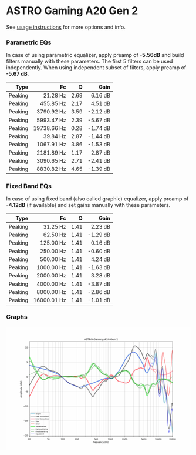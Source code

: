 # ASTRO Gaming A20 Gen 2
See [usage instructions](https://github.com/jaakkopasanen/AutoEq#usage) for more options and info.

### Parametric EQs
In case of using parametric equalizer, apply preamp of **-5.56dB** and build filters manually
with these parameters. The first 5 filters can be used independently.
When using independent subset of filters, apply preamp of **-5.67 dB**.

| Type    | Fc          |    Q | Gain     |
|--------:|------------:|-----:|---------:|
| Peaking | 21.28 Hz    | 2.69 | 6.16 dB  |
| Peaking | 455.85 Hz   | 2.17 | 4.51 dB  |
| Peaking | 3790.92 Hz  | 3.59 | -2.12 dB |
| Peaking | 5993.47 Hz  | 2.39 | -5.67 dB |
| Peaking | 19738.66 Hz | 0.28 | -1.74 dB |
| Peaking | 39.84 Hz    | 2.87 | -1.44 dB |
| Peaking | 1067.91 Hz  | 3.86 | -1.53 dB |
| Peaking | 2181.89 Hz  | 1.17 | 2.87 dB  |
| Peaking | 3090.65 Hz  | 2.71 | -2.41 dB |
| Peaking | 8830.82 Hz  | 4.65 | -1.39 dB |

### Fixed Band EQs
In case of using fixed band (also called graphic) equalizer, apply preamp of **-4.12dB**
(if available) and set gains manually with these parameters.

| Type    | Fc          |    Q | Gain     |
|--------:|------------:|-----:|---------:|
| Peaking | 31.25 Hz    | 1.41 | 2.23 dB  |
| Peaking | 62.50 Hz    | 1.41 | -1.29 dB |
| Peaking | 125.00 Hz   | 1.41 | 0.16 dB  |
| Peaking | 250.00 Hz   | 1.41 | -0.60 dB |
| Peaking | 500.00 Hz   | 1.41 | 4.24 dB  |
| Peaking | 1000.00 Hz  | 1.41 | -1.63 dB |
| Peaking | 2000.00 Hz  | 1.41 | 3.28 dB  |
| Peaking | 4000.00 Hz  | 1.41 | -3.87 dB |
| Peaking | 8000.00 Hz  | 1.41 | -2.86 dB |
| Peaking | 16000.01 Hz | 1.41 | -1.01 dB |

### Graphs
![](./ASTRO%20Gaming%20A20%20Gen%202.png)